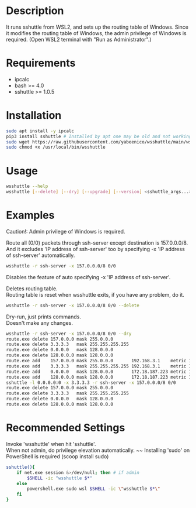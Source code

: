 
# Description
It runs sshuttle from WSL2, and sets up the routing table of Windows.
Since it modifies the routing table of Windows,
the admin privilege of Windows is required.
(Open WSL2 terminal with "Run as Administrator".)

# Requirements
- ipcalc
- bash >= 4.0
- sshuttle >= 1.0.5

# Installation
```bash
sudo apt install -y ipcalc
pip3 install sshuttle # Installed by apt one may be old and not working!
sudo wget https://raw.githubusercontent.com/yabeenico/wsshuttle/main/wsshuttle -O /usr/local/bin/wsshuttle
sudo chmod +x /usr/local/bin/wsshuttle
```

# Usage
```bash
wsshuttle --help
wsshuttle [--delete] [--dry] [--upgrade] [--version] <sshuttle_args...>
```

# Examples

Caution!: Admin privilege of Windows is required.

Route all (0/0) packets through ssh-server except destination is 157.0.0.0/8.  
And it excludes 'IP address of ssh-server' too by specifying
-x 'IP address of ssh-server' automatically.

```bash
wsshuttle -r ssh-server -x 157.0.0.0/8 0/0
```

Disables the feature of auto specifying -x 'IP address of ssh-server'.

Deletes routing table.  
Routing table is reset when wsshuttle exits, if you have any problem, do it.

```bash
wsshuttle -r ssh-server -x 157.0.0.0/8 0/0 --delete
```

Dry-run, just prints commands.  
Doesn't make any changes.

```bash
wsshuttle -r ssh-server -x 157.0.0.0/8 0/0 --dry
route.exe delete 157.0.0.0 mask 255.0.0.0
route.exe delete 3.3.3.3   mask 255.255.255.255
route.exe delete 0.0.0.0   mask 128.0.0.0
route.exe delete 128.0.0.0 mask 128.0.0.0
route.exe add    157.0.0.0 mask 255.0.0.0       192.168.3.1    metric 1 if 7
route.exe add    3.3.3.3   mask 255.255.255.255 192.168.3.1    metric 1 if 7
route.exe add    0.0.0.0   mask 128.0.0.0       172.18.187.223 metric 1 if 46
route.exe add    128.0.0.0 mask 128.0.0.0       172.18.187.223 metric 1 if 46
sshuttle -l 0.0.0.0:0 -x 3.3.3.3 -r ssh-server -x 157.0.0.0/8 0/0
route.exe delete 157.0.0.0 mask 255.0.0.0
route.exe delete 3.3.3.3   mask 255.255.255.255
route.exe delete 0.0.0.0   mask 128.0.0.0
route.exe delete 128.0.0.0 mask 128.0.0.0
```

# Recommended Settings

Invoke 'wsshuttle' when hit 'sshuttle'.  
When not admin, do privilege elevation automatically. ~~
Installing 'sudo' on PowerShell is required (scoop install sudo)

```bash
sshuttle(){
    if net.exe session &>/dev/null; then # if admin
        $SHELL -ic "wsshuttle $*"
    else
        powershell.exe sudo wsl $SHELL -ic \"wsshuttle $*\"
    fi
}
```

